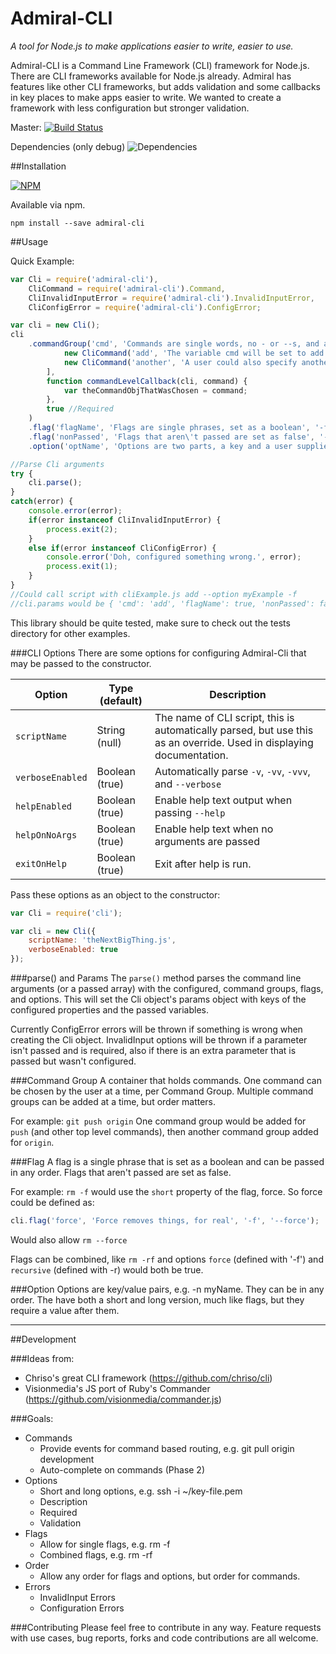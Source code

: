 Admiral-CLI
===========
_A tool for Node.js to make applications easier to write, easier to use._

Admiral-CLI is a Command Line Framework (CLI) framework for Node.js. There are CLI frameworks available for Node.js already. Admiral
has features like other CLI frameworks, but adds validation and some callbacks in key places to make apps easier to write.
We wanted to create a framework with less configuration but stronger validation.

Master: [![Build Status](https://travis-ci.org/four43/admiral-cli.svg?branch=master)](https://travis-ci.org/four43/admiral-cli)

Dependencies (only debug) ![Dependencies](https://david-dm.org/four43/admiral-cli.png)

##Installation

[![NPM](https://nodei.co/npm/admiral-cli.png?downloads=true&stars=true)](https://nodei.co/npm/admiral-cli/)

Available via npm.

```
npm install --save admiral-cli
```

##Usage

Quick Example:

```javascript
var Cli = require('admiral-cli'),
    CliCommand = require('admiral-cli').Command,
	CliInvalidInputError = require('admiral-cli').InvalidInputError,
	CliConfigError = require('admiral-cli').ConfigError;

var cli = new Cli();
cli
	.commandGroup('cmd', 'Commands are single words, no - or --s, and are one of the following:', [
			new CliCommand('add', 'The variable cmd will be set to add in this case', function(cli, command) { var do = 'stuff'; }),
			new CliCommand('another', 'A user could also specify another')
		],
		function commandLevelCallback(cli, command) {
			var theCommandObjThatWasChosen = command;
		},
		true //Required
	)
	.flag('flagName', 'Flags are single phrases, set as a boolean', '-f', '--flag')
	.flag('nonPassed', 'Flags that aren\'t passed are set as false', '-n', '--non')
	.option('optName', 'Options are two parts, a key and a user supplied value', '-o', '--option', 'string', true);

//Parse Cli arguments
try {
	cli.parse();
}
catch(error) {
	console.error(error);
	if(error instanceof CliInvalidInputError) {
		process.exit(2);
	}
	else if(error instanceof CliConfigError) {
		console.error('Doh, configured something wrong.', error);
		process.exit(1);
	}
}
//Could call script with cliExample.js add --option myExample -f
//cli.params would be { 'cmd': 'add', 'flagName': true, 'nonPassed': false, 'optName': 'myExample' }
```

This library should be quite tested, make sure to check out the tests directory for other examples.

###CLI Options
There are some options for configuring Admiral-Cli that may be passed to the constructor.

| Option           | Type (default) | Description                                                                                                          |
|------------------|----------------|----------------------------------------------------------------------------------------------------------------------|
| `scriptName`     | String (null)  | The name of CLI script, this is automatically parsed, but use this as an override. Used in displaying documentation. |
| `verboseEnabled` | Boolean (true) | Automatically parse `-v`, `-vv`, `-vvv`, and `--verbose`                                                             |
| `helpEnabled`    | Boolean (true) | Enable help text output when passing `--help`                                                                        |
| `helpOnNoArgs`   | Boolean (true) | Enable help text when no arguments are passed                                                                        |
| `exitOnHelp`     | Boolean (true) | Exit after help is run.                                                                                              |

Pass these options as an object to the constructor:

```javascript
var Cli = require('cli');

var cli = new Cli({
	scriptName: 'theNextBigThing.js',
	verboseEnabled: true
});
```

###parse() and Params
The `parse()` method parses the command line arguments (or a passed array) with the configured, command groups, flags,
and options. This will set the Cli object's params object with keys of the configured properties and the passed variables.

Currently ConfigError errors will be thrown if something is wrong when creating the Cli object. InvalidInput options
will be thrown if a parameter isn't passed and is required, also if there is an extra parameter that is passed but wasn't
configured.

###Command Group
A container that holds commands. One command can be chosen by the user at a time, per Command Group. Multiple
command groups can be added at a time, but order matters.

For example: `git push origin` One command group would be added
for `push` (and other top level commands), then another command group added for `origin`.

###Flag
A flag is a single phrase that is set as a boolean and can be passed in any order. Flags that aren't passed are set as false.

For example: `rm -f` would use the `short` property of the flag, force. So force could be defined as:
```javascript
cli.flag('force', 'Force removes things, for real', '-f', '--force');
```
Would also allow `rm --force`

Flags can be combined, like `rm -rf` and options `force` (defined with '-f') and `recursive` (defined with -r) would
both be true.

###Option
Options are key/value pairs, e.g. -n myName. They can be in any order. The have both a short and long version, much like
flags, but they require a value after them.

---

##Development

###Ideas from:

* Chriso's great CLI framework (https://github.com/chriso/cli)
* Visionmedia's JS port of Ruby's Commander (https://github.com/visionmedia/commander.js)

###Goals:

* Commands
	* Provide events for command based routing, e.g. git pull origin development
	* Auto-complete on commands (Phase 2)
* Options
	* Short and long options, e.g. ssh -i ~/key-file.pem
	* Description
	* Required
	* Validation
* Flags
	* Allow for single flags, e.g. rm -f
	* Combined flags, e.g. rm -rf
* Order
	* Allow any order for flags and options, but order for commands.
* Errors
	* InvalidInput Errors
	* Configuration Errors

###Contributing
Please feel free to contribute in any way. Feature requests with use cases, bug reports, forks and code
contributions are all welcome.
